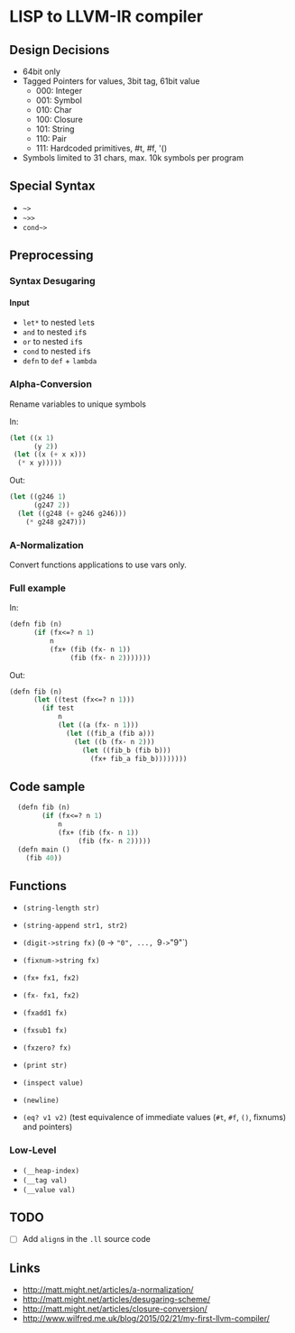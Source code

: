 # LISP to LLVM-IR compiler

## Design Decisions

* 64bit only
* Tagged Pointers for values, 3bit tag, 61bit value
  * 000: Integer
  * 001: Symbol
  * 010: Char
  * 100: Closure
  * 101: String
  * 110: Pair
  * 111: Hardcoded primitives, #t, #f, '() 
* Symbols limited to 31 chars,
  max. 10k symbols per program

## Special Syntax

* `~>`
* `~>>`
* `cond~>`

## Preprocessing

### Syntax Desugaring

#### Input

* `let*` to nested `let`s
* `and` to nested `if`s
* `or` to nested `if`s
* `cond` to nested `if`s
* `defn` to `def` + `lambda`

### Alpha-Conversion

Rename variables to unique symbols

In:

``` lisp
(let ((x 1)
      (y 2))
 (let ((x (+ x x)))
  (* x y)))))
```

Out:

``` lisp
(let ((g246 1)
      (g247 2))
  (let ((g248 (+ g246 g246)))
    (* g248 g247)))
```

### A-Normalization 

Convert functions applications to use vars only.

### Full example

In:

``` lisp
(defn fib (n)
      (if (fx<=? n 1)
          n
          (fx+ (fib (fx- n 1))
               (fib (fx- n 2)))))))
```

Out:

``` lisp
(defn fib (n)
      (let ((test (fx<=? n 1)))
        (if test
            n
            (let ((a (fx- n 1)))
              (let ((fib_a (fib a)))
                (let ((b (fx- n 2)))
                  (let ((fib_b (fib b)))
                    (fx+ fib_a fib_b))))))))
```

## Code sample

``` lisp
  (defn fib (n)
        (if (fx<=? n 1)
            n
            (fx+ (fib (fx- n 1))
                 (fib (fx- n 2)))))
  (defn main ()
    (fib 40))
```

## Functions

* `(string-length str)`
* `(string-append str1, str2)`
* `(digit->string fx)` (`0` -> `"0", ..., `9` -> `"9"`)
* `(fixnum->string fx)`

* `(fx+ fx1, fx2)`
* `(fx- fx1, fx2)`
* `(fxadd1 fx)`
* `(fxsub1 fx)`
* `(fxzero? fx)`

* `(print str)`
* `(inspect value)`
* `(newline)`

* `(eq? v1 v2)` (test equivalence of immediate values (`#t`, `#f`, `()`, fixnums) and pointers)

### Low-Level

* `(__heap-index)`
* `(__tag val)`
* `(__value val)`

## TODO

- [ ] Add `align`s in the `.ll` source code

## Links

* <http://matt.might.net/articles/a-normalization/>
* <http://matt.might.net/articles/desugaring-scheme/>
* <http://matt.might.net/articles/closure-conversion/>
* <http://www.wilfred.me.uk/blog/2015/02/21/my-first-llvm-compiler/>
